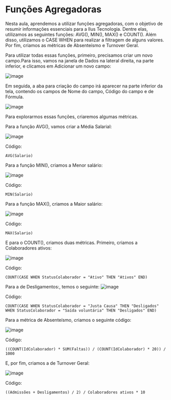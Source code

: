 # Funções Agregadoras

Nesta aula, aprendemos a utilizar funções agregadoras, com o objetivo de resumir informações essenciais para a Ilus Tecnologia. Dentre elas, utilizamos as seguintes funções: AVG(), MIN(), MAX() e COUNT(). Além disso, utilizamos o CASE WHEN para realizar a filtragem de alguns valores. Por fim, criamos as métricas de Absenteísmo e Turnover Geral.

Para utilizar todas essas funções, primeiro, precisamos criar um novo campo.Para isso, vamos na janela de Dados na lateral direita, na parte inferior, e clicamos em Adicionar um novo campo:

![image](https://github.com/RonnyldoSilva/Wiki-Ronnyldo/assets/37785171/2a2b897c-713f-4aa1-b9f0-c670242809ef)

Em seguida, a aba para criação do campo irá aparecer na parte inferior da tela, contendo os campos de Nome do campo, Código do campo e de Fórmula.

![image](https://github.com/RonnyldoSilva/Wiki-Ronnyldo/assets/37785171/61702866-f7b0-4af5-bfed-eeb6feabe57a)

Para explorarmos essas funções, criaremos algumas métricas.

Para a função AVG(), vamos criar a Média Salarial:

![image](https://github.com/RonnyldoSilva/Wiki-Ronnyldo/assets/37785171/7f324dc3-9edf-4ecf-951f-fea14a62b254)

Código:
```
AVG(Salario)
```

Para a função MIN(), criamos a Menor salário:

![image](https://github.com/RonnyldoSilva/Wiki-Ronnyldo/assets/37785171/53370b00-1bb4-41e1-a1b4-8973d7502d48)

Código:
```
MIN(Salario)
```

Para a função MAX(), criamos a Maior salário:

![image](https://github.com/RonnyldoSilva/Wiki-Ronnyldo/assets/37785171/32d43992-913d-4753-9186-7e0e44baf05d)

Código:
```
MAX(Salario)
```

E para o COUNT(), criamos duas métricas. Primeiro, criamos a Colaboradores ativos:

![image](https://github.com/RonnyldoSilva/Wiki-Ronnyldo/assets/37785171/f744a60b-d45c-4437-8ead-914b982e9bef)

Código:
```
COUNT(CASE WHEN StatusColaborador = "Ativo" THEN "Ativos" END)
```

Para a de Desligamentos:, temos o seguinte:
![image](https://github.com/RonnyldoSilva/Wiki-Ronnyldo/assets/37785171/63895e1a-0a14-480e-9c38-c823843d488f)

Código:
```
COUNT(CASE WHEN StatusColaborador = "Justa Causa" THEN "Desligados"
WHEN StatusColaborador = "Saída voluntária" THEN "Desligados" END)
```

Para a métrica de Absenteísmo, criamos o seguinte código:

![image](https://github.com/RonnyldoSilva/Wiki-Ronnyldo/assets/37785171/14967d9b-24ef-465a-b3d4-dbf2860a5fe2)

Código:
```
((COUNT(IdColaborador) * SUM(Faltas)) / (COUNT(IdColaborador) * 20)) / 1000
```

E, por fim, criamos a de Turnover Geral:

![image](https://github.com/RonnyldoSilva/Wiki-Ronnyldo/assets/37785171/2e9fecdb-e630-4c4b-8de9-802a62a912f5)

Código:
```
((Admissões + Desligamentos) / 2) / Colaboradores ativos * 10
```
